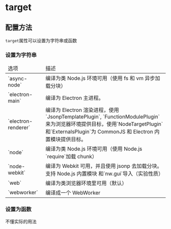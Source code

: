 # target

## 配置方法
`target`属性可以设置为字符串或函数

### 设置为字符串
<table>
    <thead>
        <tr>
            <td>选项</td>
            <td>描述</td>
        </tr>
    </thead>
    <tbody>
        <tr>
            <td>
                `async-node`
            </td>
            <td>    
                编译为类 Node.js 环境可用（使用 fs 和 vm 异步加载分块）
            </td>
        </tr>
        <tr>
            <td>
                `electron-main`
            </td>
            <td>
                编译为 Electron 主进程。
            </td>
        </tr>
        <tr>
            <td>
                `electron-renderer`
            </td>
            <td>
                编译为 Electron 渲染进程，使用`JsonpTemplatePlugin`,
                `FunctionModulePlugin`来为浏览器环境提供目标，使用`NodeTargetPlugin`
                和`ExternalsPlugin`为 CommonJS 和 Electron 内置模块提供目标。
            </td>
        </tr>
        <tr>
            <td>
                `node`
            </td>
            <td>
                编译为类 Node.js 环境可用（使用 Node.js `require`加载 chunk）
            </td>
        </tr>
        <tr>
            <td>
                `node-webkit`
            </td>
            <td>
                编译为 Webkit 可用，并且使用 jsonp 去加载分块。支持 Node.js 内置模块
                和`nw.gui`导入（实验性质）
            </td>
        </tr>
        <tr>
            <td>
                `web`
            </td>
            <td>
                编译为类浏览器环境里可用（默认）
            </td>
        </tr>
        <tr>
            <td>
                `webworker`
            </td>
            <td>
                编译成一个 WebWorker
            </td>
        </tr>
    </tbody>
</table>

### 设置为函数
不懂实际的用法
